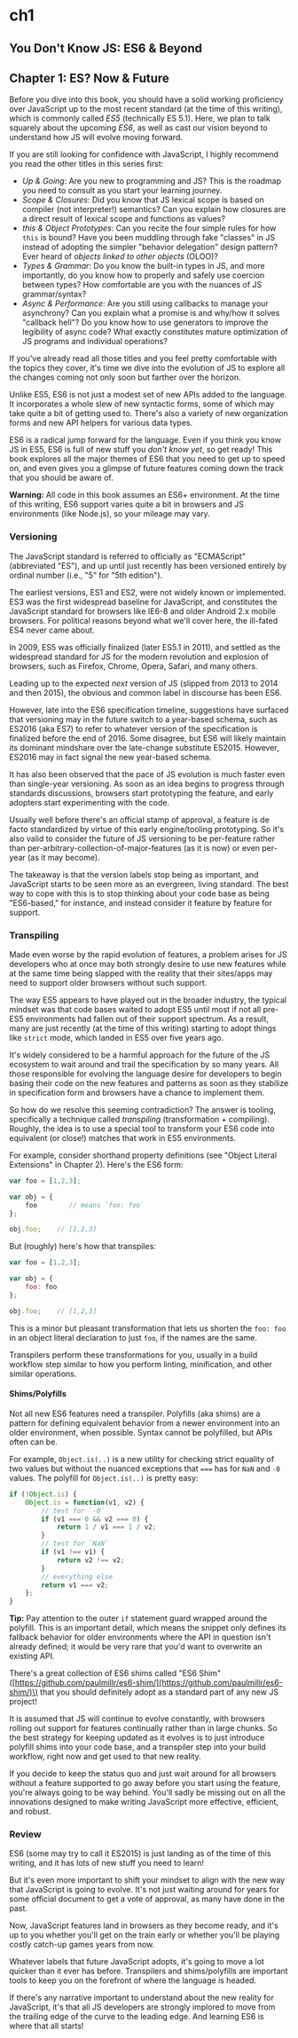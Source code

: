 # ch1

## You Don't Know JS: ES6 & Beyond

## Chapter 1: ES? Now & Future

Before you dive into this book, you should have a solid working proficiency over JavaScript up to the most recent standard \(at the time of this writing\), which is commonly called _ES5_ \(technically ES 5.1\). Here, we plan to talk squarely about the upcoming _ES6_, as well as cast our vision beyond to understand how JS will evolve moving forward.

If you are still looking for confidence with JavaScript, I highly recommend you read the other titles in this series first:

* _Up & Going_: Are you new to programming and JS? This is the roadmap you need to consult as you start your learning journey.
* _Scope & Closures_: Did you know that JS lexical scope is based on compiler \(not interpreter!\) semantics? Can you explain how closures are a direct result of lexical scope and functions as values?
* _this & Object Prototypes_: Can you recite the four simple rules for how `this` is bound? Have you been muddling through fake "classes" in JS instead of adopting the simpler "behavior delegation" design pattern? Ever heard of _objects linked to other objects_ \(OLOO\)?
* _Types & Grammar_: Do you know the built-in types in JS, and more importantly, do you know how to properly and safely use coercion between types? How comfortable are you with the nuances of JS grammar/syntax?
* _Async & Performance_: Are you still using callbacks to manage your asynchrony? Can you explain what a promise is and why/how it solves "callback hell"? Do you know how to use generators to improve the legibility of async code? What exactly constitutes mature optimization of JS programs and individual operations?

If you've already read all those titles and you feel pretty comfortable with the topics they cover, it's time we dive into the evolution of JS to explore all the changes coming not only soon but farther over the horizon.

Unlike ES5, ES6 is not just a modest set of new APIs added to the language. It incorporates a whole slew of new syntactic forms, some of which may take quite a bit of getting used to. There's also a variety of new organization forms and new API helpers for various data types.

ES6 is a radical jump forward for the language. Even if you think you know JS in ES5, ES6 is full of new stuff you _don't know yet_, so get ready! This book explores all the major themes of ES6 that you need to get up to speed on, and even gives you a glimpse of future features coming down the track that you should be aware of.

**Warning:** All code in this book assumes an ES6+ environment. At the time of this writing, ES6 support varies quite a bit in browsers and JS environments \(like Node.js\), so your mileage may vary.

### Versioning

The JavaScript standard is referred to officially as "ECMAScript" \(abbreviated "ES"\), and up until just recently has been versioned entirely by ordinal number \(i.e., "5" for "5th edition"\).

The earliest versions, ES1 and ES2, were not widely known or implemented. ES3 was the first widespread baseline for JavaScript, and constitutes the JavaScript standard for browsers like IE6-8 and older Android 2.x mobile browsers. For political reasons beyond what we'll cover here, the ill-fated ES4 never came about.

In 2009, ES5 was officially finalized \(later ES5.1 in 2011\), and settled as the widespread standard for JS for the modern revolution and explosion of browsers, such as Firefox, Chrome, Opera, Safari, and many others.

Leading up to the expected _next_ version of JS \(slipped from 2013 to 2014 and then 2015\), the obvious and common label in discourse has been ES6.

However, late into the ES6 specification timeline, suggestions have surfaced that versioning may in the future switch to a year-based schema, such as ES2016 \(aka ES7\) to refer to whatever version of the specification is finalized before the end of 2016. Some disagree, but ES6 will likely maintain its dominant mindshare over the late-change substitute ES2015. However, ES2016 may in fact signal the new year-based schema.

It has also been observed that the pace of JS evolution is much faster even than single-year versioning. As soon as an idea begins to progress through standards discussions, browsers start prototyping the feature, and early adopters start experimenting with the code.

Usually well before there's an official stamp of approval, a feature is de facto standardized by virtue of this early engine/tooling prototyping. So it's also valid to consider the future of JS versioning to be per-feature rather than per-arbitrary-collection-of-major-features \(as it is now\) or even per-year \(as it may become\).

The takeaway is that the version labels stop being as important, and JavaScript starts to be seen more as an evergreen, living standard. The best way to cope with this is to stop thinking about your code base as being "ES6-based," for instance, and instead consider it feature by feature for support.

### Transpiling

Made even worse by the rapid evolution of features, a problem arises for JS developers who at once may both strongly desire to use new features while at the same time being slapped with the reality that their sites/apps may need to support older browsers without such support.

The way ES5 appears to have played out in the broader industry, the typical mindset was that code bases waited to adopt ES5 until most if not all pre-ES5 environments had fallen out of their support spectrum. As a result, many are just recently \(at the time of this writing\) starting to adopt things like `strict` mode, which landed in ES5 over five years ago.

It's widely considered to be a harmful approach for the future of the JS ecosystem to wait around and trail the specification by so many years. All those responsible for evolving the language desire for developers to begin basing their code on the new features and patterns as soon as they stabilize in specification form and browsers have a chance to implement them.

So how do we resolve this seeming contradiction? The answer is tooling, specifically a technique called _transpiling_ \(transformation + compiling\). Roughly, the idea is to use a special tool to transform your ES6 code into equivalent \(or close!\) matches that work in ES5 environments.

For example, consider shorthand property definitions \(see "Object Literal Extensions" in Chapter 2\). Here's the ES6 form:

```javascript
var foo = [1,2,3];

var obj = {
    foo        // means `foo: foo`
};

obj.foo;    // [1,2,3]
```

But \(roughly\) here's how that transpiles:

```javascript
var foo = [1,2,3];

var obj = {
    foo: foo
};

obj.foo;    // [1,2,3]
```

This is a minor but pleasant transformation that lets us shorten the `foo: foo` in an object literal declaration to just `foo`, if the names are the same.

Transpilers perform these transformations for you, usually in a build workflow step similar to how you perform linting, minification, and other similar operations.

#### Shims/Polyfills

Not all new ES6 features need a transpiler. Polyfills \(aka shims\) are a pattern for defining equivalent behavior from a newer environment into an older environment, when possible. Syntax cannot be polyfilled, but APIs often can be.

For example, `Object.is(..)` is a new utility for checking strict equality of two values but without the nuanced exceptions that `===` has for `NaN` and `-0` values. The polyfill for `Object.is(..)` is pretty easy:

```javascript
if (!Object.is) {
    Object.is = function(v1, v2) {
        // test for `-0`
        if (v1 === 0 && v2 === 0) {
            return 1 / v1 === 1 / v2;
        }
        // test for `NaN`
        if (v1 !== v1) {
            return v2 !== v2;
        }
        // everything else
        return v1 === v2;
    };
}
```

**Tip:** Pay attention to the outer `if` statement guard wrapped around the polyfill. This is an important detail, which means the snippet only defines its fallback behavior for older environments where the API in question isn't already defined; it would be very rare that you'd want to overwrite an existing API.

There's a great collection of ES6 shims called "ES6 Shim" \([https://github.com/paulmillr/es6-shim/](https://github.com/paulmillr/es6-shim/)\) that you should definitely adopt as a standard part of any new JS project!

It is assumed that JS will continue to evolve constantly, with browsers rolling out support for features continually rather than in large chunks. So the best strategy for keeping updated as it evolves is to just introduce polyfill shims into your code base, and a transpiler step into your build workflow, right now and get used to that new reality.

If you decide to keep the status quo and just wait around for all browsers without a feature supported to go away before you start using the feature, you're always going to be way behind. You'll sadly be missing out on all the innovations designed to make writing JavaScript more effective, efficient, and robust.

### Review

ES6 \(some may try to call it ES2015\) is just landing as of the time of this writing, and it has lots of new stuff you need to learn!

But it's even more important to shift your mindset to align with the new way that JavaScript is going to evolve. It's not just waiting around for years for some official document to get a vote of approval, as many have done in the past.

Now, JavaScript features land in browsers as they become ready, and it's up to you whether you'll get on the train early or whether you'll be playing costly catch-up games years from now.

Whatever labels that future JavaScript adopts, it's going to move a lot quicker than it ever has before. Transpilers and shims/polyfills are important tools to keep you on the forefront of where the language is headed.

If there's any narrative important to understand about the new reality for JavaScript, it's that all JS developers are strongly implored to move from the trailing edge of the curve to the leading edge. And learning ES6 is where that all starts!

